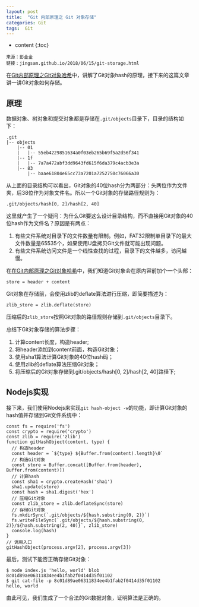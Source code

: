 ```yaml
---
layout: post
title:  "Git 内部原理之 Git 对象存储"
categories: Git
tags:  Git
---
```


* content
{:toc}

```
来源：彭金金  
链接：jingsam.github.io/2018/06/15/git-storage.html
```

在[Git内部原理之Git对象哈希]()中，讲解了Git对象hash的原理，接下来的这篇文章讲一讲Git对象如何存储。  




## 原理

数据对象、树对象和提交对象都是存储在`.git/objects`目录下，目录的结构如下：

```
.git
|-- objects
    |-- 01
    |   |-- 55eb4229851634a0f03eb265b69f5a2d56f341
    |-- 1f
    |   |-- 7a7a472abf3dd9643fd615f6da379c4acb3e3a
    |-- 83
        |-- baae61804e65cc73a7201a7252750c76066a30
```

从上面的目录结构可以看出，Git对象的40位hash分为两部分：头两位作为文件夹，后38位作为对象文件名。所以一个Git对象的存储路径规则为：

```
.git/objects/hash[0, 2]/hash[2, 40]
```

这里就产生了一个疑问：为什么Git要这么设计目录结构，而不直接用Git对象的40位hash作为文件名？原因是有两点：

1. 有些文件系统对目录下的文件数量有限制。例如，FAT32限制单目录下的最大文件数量是65535个，如果使用U盘拷贝Git文件就可能出现问题。  
2. 有些文件系统访问文件是一个线性查找的过程，目录下的文件越多，访问越慢。  

在[在Git内部原理之Git对象哈希]()中，我们知道Git对象会在原内容前加个一个头部：

```
store = header + content
```

Git对象在存储前，会使用zlib的deflate算法进行压缩，即简要描述为：

```
zlib_store = zlib.deflate(store)
```

压缩后的`zlib_store`按照Git对象的路径规则存储到`.git/objects`目录下。

总结下Git对象存储的算法步骤：

1. 计算content长度，构造header;  
2. 将header添加到content前面，构造Git对象；  
3. 使用sha1算法计算Git对象的40位hash码；  
4. 使用zlib的deflate算法压缩Git对象；  
5. 将压缩后的Git对象存储到.git/objects/hash[0, 2]/hash[2, 40]路径下;  


## Nodejs实现

接下来，我们使用Nodejs来实现`git hash-object -w`的功能，即计算Git对象的hash值并存储到Git文件系统中：

```
const fs = require('fs')
const crypto = require('crypto')
const zlib = require('zlib')
function gitHashObject(content, type) {
  // 构造header
  const header = `${type} ${Buffer.from(content).length}\0`
  // 构造Git对象
  const store = Buffer.concat([Buffer.from(header), Buffer.from(content)])
  // 计算hash
  const sha1 = crypto.createHash('sha1')
  sha1.update(store)
  const hash = sha1.digest('hex')
  // 压缩Git对象
  const zlib_store = zlib.deflateSync(store)
  // 存储Git对象
  fs.mkdirSync(`.git/objects/${hash.substring(0, 2)}`)
  fs.writeFileSync(`.git/objects/${hash.substring(0, 2)}/${hash.substring(2, 40)}`, zlib_store)
  console.log(hash)
}
// 调用入口
gitHashObject(process.argv[2], process.argv[3])
```

最后，测试下能否正确存储Git对象：

```
$ node index.js 'hello, world' blob
8c01d89ae06311834ee4b1fab2f0414d35f01102
$ git cat-file -p 8c01d89ae06311834ee4b1fab2f0414d35f01102
hello, world
```

由此可见，我们生成了一个合法的Git数据对象，证明算法是正确的。
